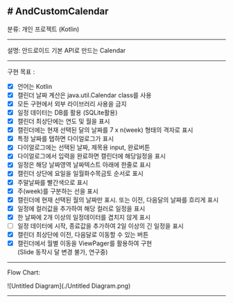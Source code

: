 
## # AndCustomCalendar
분류: 개인 프로젝트 (Kotlin)
_ _ _

설명: 안드로이드 기본 API로 만드는 Calendar
_ _ _

구현 목표 :  

 - [x] 언어는 Kotlin
 - [x] 캘린더 날짜 계산은 java.util.Calendar class를 사용 
 - [x] 모든 구현에서 외부 라이브러리 사용을 금지
 - [x] 일정 데이터는 DB를 활용 (SQLite활용)
 - [x] 캘린더 최상단에는 연도 및 월을 표시
 - [x] 캘린더에는 현재 선택된 달의 날짜를 7 x n(week) 형태의 격자로 표시
 - [x] 특정 날짜를 탭하면 다이얼로그가 표시
 - [x] 다이얼로그에는 선택된 날짜, 제목용 input, 완료버튼
 - [x] 다이얼로그에서 입력을 완료하면 캘린더에 해당일정을 표시
 - [x] 일정은 해당 날짜영역 날짜텍스트 아래에 한줄로 표시
 - [x] 캘린더 상단에 요일을 일월화수목금토 순서로 표시
 - [x] 주말날짜를 빨간색으로 표시
 - [x] 주(week)를 구분하는 선을 표시
 - [x] 캘린더에 현재 선택된 월의 날짜만 표시. 또는 이전, 다음달의 날짜를 흐리게 표시
 - [x] 일정에 컬러값을 추가하여 해당 컬러로 일정을 표시
 - [x] 한 날짜에 2개 이상의 일정데이터를 겹치지 않게 표시
 - [ ] 일정 데이터에 시작, 종료값을 추가하여 2일 이상의 긴 일정을 표시
 - [x] 캘린더 최상단에 이전, 다음달로 이동할 수 있는 버튼
 - [x] 캘린더에서 월별 이동을 ViewPager를 활용하여 구현  
         (Slide 동작시 달 변경 불가, 연구중) 
_ _ _

Flow Chart:

![Untitled Diagram](./Untitled Diagram.png)

_ _ _



